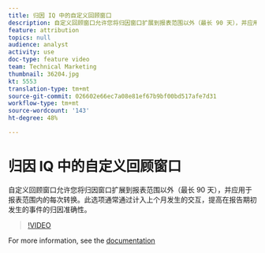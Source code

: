 ```yaml
---
title: 归因 IQ 中的自定义回顾窗口
description: 自定义回顾窗口允许您将归因窗口扩展到报表范围以外（最长 90 天），并应用于报表范围内的每次转换。此选项通常通过计入上个月发生的交互，提高在报告期初发生的事件的归因准确性。
feature: attribution
topics: null
audience: analyst
activity: use
doc-type: feature video
team: Technical Marketing
thumbnail: 36204.jpg
kt: 5553
translation-type: tm+mt
source-git-commit: 026602e66ec7a08e81ef67b9bf00bd517afe7d31
workflow-type: tm+mt
source-wordcount: '143'
ht-degree: 48%

---
```



# 归因 IQ 中的自定义回顾窗口

自定义回顾窗口允许您将归因窗口扩展到报表范围以外（最长 90 天），并应用于报表范围内的每次转换。此选项通常通过计入上个月发生的交互，提高在报告期初发生的事件的归因准确性。

>[!VIDEO](https://video.tv.adobe.com/v/36204/?quality=12&learn=on)

For more information, see the [documentation](https://docs.adobe.com/content/help/en/analytics/analyze/analysis-workspace/attribution/models.html#lookback-windows)

